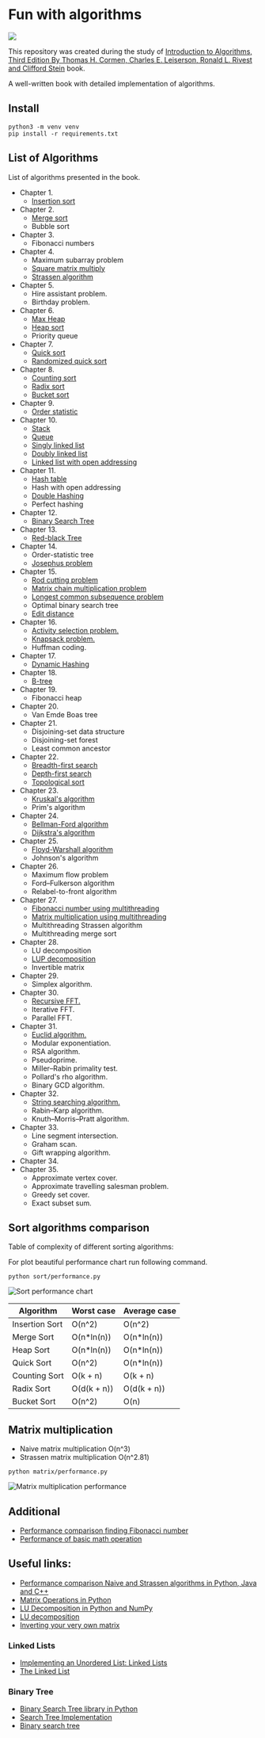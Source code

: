 # Fun with algorithms

![](https://mitpress.mit.edu/sites/default/files/9780262033848.jpg)

This repository was created during the study of [Introduction to Algorithms, Third Edition By Thomas H. Cormen, Charles E. Leiserson, Ronald L. Rivest and Clifford Stein](https://mitpress.mit.edu/books/introduction-algorithms) book.

A well-written book with detailed implementation of algorithms.

## Install 

```shell script
python3 -m venv venv 
pip install -r requirements.txt 
```

## List of Algorithms

List of algorithms presented in the book.

- Chapter 1.
  - [Insertion sort](sort/insertionsort.py)
- Chapter 2.
  - [Merge sort](sort/mergesort.py)
  - Bubble sort
- Chapter 3.
  - Fibonacci numbers
- Chapter 4.
  - Maximum subarray problem
  - [Square matrix multiply](matrix/multiplication.py)
  - [Strassen algorithm](matrix/multiplication.py)
- Chapter 5.
  - Hire assistant problem.
  - Birthday problem.
- Chapter 6.
  - [Max Heap](queue/maxheap.py)
  - [Heap sort](sort/heapsort.py)
  - Priority queue
- Chapter 7.
  - [Quick sort](sort/quicksort.py)
  - [Randomized quick sort](sort/quicksort.py)
- Chapter 8.
  - [Counting sort](sort/countingsort.py)
  - [Radix sort](sort/radixsort.py)
  - [Bucket sort](sort/bucketsort.py)
- Chapter 9.
  - [Order statistic](sort/selectstatistic.py)
- Chapter 10.
  - [Stack](stack/stack.py)
  - [Queue](queue/queue.py)
  - [Singly linked list](linkedlist/singly_linked.py)
  - [Doubly linked list](linkedlist/doubly_linked.py)
  - [Linked list with open addressing](linkedlist/open_addressing.py)
- Chapter 11.
  - [Hash table](hashing/hash_table.py)
  - Hash with open addressing
  - [Double Hashing](hashing/double_hashing.py)
  - Perfect hashing
- Chapter 12.
  - [Binary Search Tree](trees/binarytree.py)
- Chapter 13.
  - [Red-black Tree](trees/redblacktree.py)
- Chapter 14.
  - Order-statistic tree
  - [Josephus problem](other/josephus.py)
- Chapter 15.
  - [Rod cutting problem](dynamicprogramming/cut_rod.py)
  - [Matrix chain multiplication problem](dynamicprogramming/matrix_chain_order.py)
  - [Longest common subsequence problem](dynamicprogramming/longest_common_subsequence.py)
  - Optimal binary search tree
  - [Edit distance](dynamicprogramming/edit_distance.py)
- Chapter 16.
  - [Activity selection problem.](greedy/activity_selection.py)
  - [Knapsack problem.](greedy/knapsack_problem.py)
  - Huffman coding.
- Chapter 17.
  - [Dynamic Hashing](hashing/hash_table.py)
- Chapter 18.
  - [B-tree](trees/btree.py)
- Chapter 19.
  - Fibonacci heap
- Chapter 20.
  - Van Emde Boas tree
- Chapter 21.
  - Disjoining-set data structure
  - Disjoining-set forest
  - Least common ancestor
- Chapter 22.
  - [Breadth-first search](graph/breadth_first_search.py)
  - [Depth-first search](graph/depth_first_search.py)
  - [Topological sort](graph/topological_sorting.py)
- Chapter 23.
  - [Kruskal's algorithm](graph/kruskal.py)
  - Prim's algorithm
- Chapter 24.
  - [Bellman-Ford algorithm](graph/bellman_ford.py)
  - [Dijkstra's algorithm](graph/dijkstra.py)
- Chapter 25.
  - [Floyd-Warshall algorithm](graph/floyd_warshall.py)
  - Johnson's algorithm
- Chapter 26.
  - Maximum flow problem
  - Ford–Fulkerson algorithm
  - Relabel-to-front algorithm
- Chapter 27.
  - [Fibonacci number using multithreading](multithreading/fib.py)
  - [Matrix multiplication using multithreading](multithreading/matrixmultiply.py)
  - Multithreading Strassen algorithm
  - Multithreading merge sort
- Chapter 28.
  - LU decomposition
  - [LUP decomposition](matrix/lupdecomposition.py)
  - Invertible matrix
- Chapter 29.
  - Simplex algorithm.
- Chapter 30.
  - [Recursive FFT.](fft/fft.py)
  - Iterative FFT.
  - Parallel FFT.
- Chapter 31.
  - [Euclid algorithm.](other/greatestcommondivisor.py)
  - Modular exponentiation.
  - RSA algorithm.
  - Pseudoprime.
  - Miller–Rabin primality test.
  - Pollard's rho algorithm.
  - Binary GCD algorithm.
- Chapter 32.
  - [String searching algorithm.](string/stringsearch.py)
  - Rabin–Karp algorithm.
  - Knuth–Morris–Pratt algorithm.
- Chapter 33.
  - Line segment intersection.
  - Graham scan.
  - Gift wrapping algorithm.
- Chapter 34.
- Chapter 35.
  - Approximate vertex cover.
  - Approximate travelling salesman problem.
  - Greedy set cover.
  - Exact subset sum.

## Sort algorithms comparison

Table of complexity of different sorting algorithms:

For plot beautiful performance chart run following command.

~~~shell script
python sort/performance.py
~~~

![Sort performance chart](images/sort-performance.png)

| Algorithm       | Worst case | Average case |
|-----------------|------------|--------------|
| Insertion Sort  | O(n^2)     | O(n^2)       |
| Merge Sort      | O(n*ln(n)) | O(n*ln(n))   |
| Heap Sort       | O(n*ln(n)) | O(n*ln(n))   |
| Quick Sort      | O(n^2)     | O(n*ln(n))   |
| Counting Sort   | O(k + n)   | O(k + n)     |
| Radix Sort      | O(d(k + n))| O(d(k + n))  |
| Bucket Sort     | O(n^2)     | O(n)         |

## Matrix multiplication

- Naive matrix multiplication O(n^3)
- Strassen matrix multiplication O(n^2.81)

~~~shell script
python matrix/performance.py
~~~

![Matrix multiplication performance](images/matrix-performance.png)

## Additional

- [Performance comparison finding Fibonacci number](fibonacci/performance.py)
- [Performance of basic math operation](operations/performance.py)

## Useful links:

- [Performance comparison Naive and Strassen algorithms in Python, Java and C++](https://martin-thoma.com/strassen-algorithm-in-python-java-cpp/)
- [Matrix Operations in Python](http://www.mathwizurd.com/blog/2015/6/14/matrix-operations-in-python)
- [LU Decomposition in Python and NumPy](https://www.quantstart.com/articles/LU-Decomposition-in-Python-and-NumPy)
- [LU decomposition](https://rosettacode.org/wiki/LU_decomposition)
- [Inverting your very own matrix](http://www.vikparuchuri.com/blog/inverting-your-very-own-matrix/)

### Linked Lists

- [Implementing an Unordered List: Linked Lists](http://interactivepython.org/courselib/static/pythonds/BasicDS/ImplementinganUnorderedListLinkedLists.html)
- [The Linked List](https://code.tutsplus.com/tutorials/the-linked-list--cms-20660)

### Binary Tree

- [Binary Search Tree library in Python](http://www.laurentluce.com/posts/binary-search-tree-library-in-python/)
- [Search Tree Implementation](http://interactivepython.org/runestone/static/pythonds/Trees/SearchTreeImplementation.html)
- [Binary search tree](http://www.algolist.net/Data_structures/Binary_search_tree)
